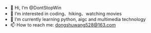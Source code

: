 - 👋 Hi, I’m @DontStopWin
- 👀 I’m interested in coding、hiking、watching movies
- 🌱 I’m currently learning python, aigc and multimedia technology
- 📫 How to reach me: dongshuwang528@163.com

<!---
DontStopWin/DontStopWin is a ✨ special ✨ repository because its `README.md` (this file) appears on your GitHub profile.
You can click the Preview link to take a look at your changes.
--->
